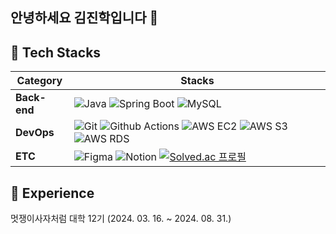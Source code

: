 ## 안녕하세요 김진학입니다 👋
    
## 🌱 Tech Stacks

| Category               | Stacks |
|------------------------|--------|
| **Back-end**           | ![Java](https://img.shields.io/badge/Java-ED8B00?style=for-the-badge&logo=openjdk&logoColor=white) ![Spring Boot](https://img.shields.io/badge/Spring%20Boot-6DB33F?style=for-the-badge&logo=Spring%20Boot&logoColor=white) ![MySQL](https://img.shields.io/badge/MySQL-4479A1?style=for-the-badge&logo=MySQL&logoColor=white) |
| **DevOps**     |  ![Git](https://img.shields.io/badge/Git-F05032?style=for-the-badge&logo=Git&logoColor=white) ![Github Actions](https://img.shields.io/badge/-GitHub%20Actions-333333?style=for-the-badge&logo=github-actions) ![AWS EC2](https://img.shields.io/badge/aws%20EC2-FF9900?style=for-the-badge&logo=Amazon%20EC2) ![AWS S3](https://img.shields.io/badge/aws%20S3-green?style=for-the-badge&logo=Amazon%20S3&logoColor=white) ![AWS RDS](https://img.shields.io/badge/aws_rds-blue?style=for-the-badge) |
| **ETC** | ![Figma](https://img.shields.io/badge/Figma-F24E1E?style=for-the-badge&logo=Figma&logoColor=white) ![Notion](https://img.shields.io/badge/Notion-000000?style=for-the-badge&logo=Notion&logoColor=white) [![Solved.ac 프로필](http://mazassumnida.wtf/api/mini/generate_badge?boj=pingu99)](https://solved.ac/pingu99) |


## 🔭 Experience
멋쟁이사자처럼 대학 12기 (2024. 03. 16. ~ 2024. 08. 31.)
    
<!--
**iampingu99/iampingu99** is a ✨ _special_ ✨ repository because its `README.md` (this file) appears on your GitHub profile.

Here are some ideas to get you started:

- 🔭 I’m currently working on ...
- 🌱 I’m currently learning ...
- 👯 I’m looking to collaborate on ...
- 🤔 I’m looking for help with ...
- 💬 Ask me about ...
- 📫 How to reach me: ...
- 😄 Pronouns: ...
- ⚡ Fun fact: ...
-->
